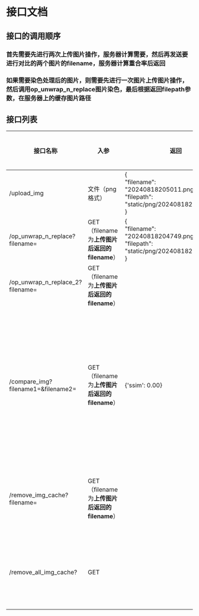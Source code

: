 # 接口文档





## 接口的调用顺序

### 首先需要先进行**两次上传图片操作，服务器计算需要**，然后再发送**要进行对比的两个图片的filename**，服务器计算重合率后返回

### 如果需要染色处理后的图片，则需要先进行**一次图片上传图片操作**，然后调用**op_unwrap_n_replace图片染色**，最后根据返回**filepath参数，在服务器上的缓存图片路径**

## 接口列表

| 接口名称                           | 入参                                           | 返回                                                         |            | 接口说明                           |
| ---------------------------------- | ---------------------------------------------- | ------------------------------------------------------------ | ---------- | ---------------------------------- |
| /upload_img                        | 文件（png格式）                                | {<br/>    "filename": "20240818205011.png",<br/>    "filepath": "static/png/20240818205011.png"<br/>} | 返回json   | 上传图片                           |
| /op_unwrap_n_replace?filename=     | GET （filename为**上传图片后返回的filename**） | {<br/>    "filename": "20240818204749.png",<br/>    "filepath": "static/png/20240818204749.png"<br/>} | 返回json   | 图片染色                           |
| /op_unwrap_n_replace_2?filename=   | GET（filename为**上传图片后返回的filename**）  |                                                              | 返回文件   | 图片染色                           |
| /compare_img?filename1=&filename2= | GET（filename为**上传图片后返回的filename**）  | {'ssim': 0.00}                                               | 返回重合率 | 将两张已经上传过图片进行重合率计算 |
| /remove_img_cache?filename=        | GET（filename为**上传图片后返回的filename**）  |                                                              |            | 删除对应图片缓存                   |
| /remove_all_img_cache?             | GET                                            |                                                              |            | 删除全部图片缓存                   |

